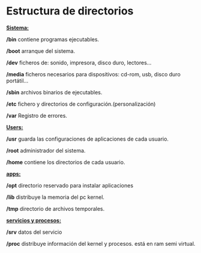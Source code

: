 # Estructura de directorios

**<u>Sistema:</u>**

**/bin** contiene programas ejecutables.

**/boot** arranque del sistema.

**/dev** ficheros de: sonido, impresora, disco duro, lectores…

**/media** ficheros necesarios para dispositivos: cd-rom, usb, disco duro portátil...

**/sbin** archivos binarios de ejecutables.

**/etc** fichero y directorios de configuración.(personalización)

**/var**  Registro de errores.



**<u>Users:</u>**

**/usr** guarda las configuraciones de aplicaciones de cada usuario.

**/root** administrador del sistema.

**/home** contiene los directorios de cada usuario.

**<u>apps:</u>**

**/opt** directorio reservado para instalar aplicaciones

**/lib** distribuye la memoria del pc kernel.

**/tmp** directorio de archivos temporales.



**<u>servicios y procesos:</u>**

**/srv** datos del servicio

**/proc** distribuye información del kernel y procesos. está en ram semi virtual.